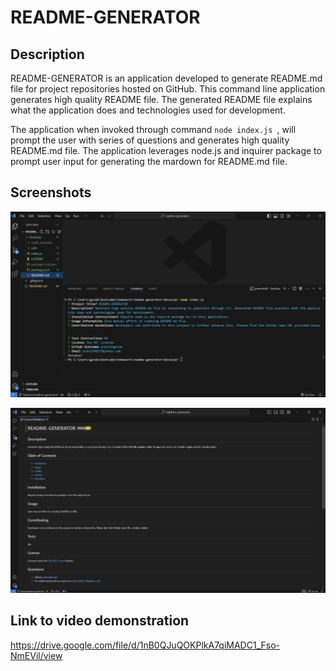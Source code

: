 # README-GENERATOR

## Description
README-GENERATOR is an application developed to generate README.md file for project repositories hosted on GitHub. This command line application generates high quality README file. The generated README file explains what the application does and technologies used for development.

The application when invoked through command `node index.js `, will prompt the user with series of questions and generates high quality README.md file. The application leverages node.js and inquirer package to prompt user input for generating the mardown for README.md file.

## Screenshots
![README Generator CLI](<Develop/assets/images/README Generator CLI.png>)

![Generated README.md Preview](<Develop/assets/images/README Preview.png>)

## Link to video demonstration

https://drive.google.com/file/d/1nB0QJuQOKPlkA7qiMADC1_Fso-NmEVil/view

